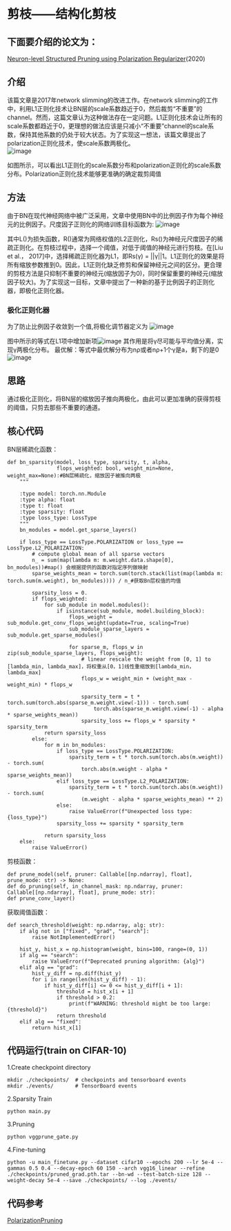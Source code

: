 # 剪枝——结构化剪枝
## 下面要介绍的论文为：
[Neuron-level Structured Pruning using Polarization Regularizer](https://www.researchgate.net/profile/Tao-Zhuang-4/publication/344781579_Neuron-level_Structured_Pruning_using_Polarization_Regularizer/links/5f9bf48c299bf1b53e514c0c/Neuron-level-Structured-Pruning-using-Polarization-Regularizer.pdf)(2020)  
## 介绍
该篇文章是2017年network slimming的改进工作。在network slimming的工作中，利用L1正则化技术让BN层的scale系数趋近于0，然后裁剪“不重要”的channel。然而，这篇文章认为这种做法存在一定问题。L1正则化技术会让所有的scale系数都趋近于0，更理想的做法应该是只减小“不重要”channel的scale系数，保持其他系数的仍处于较大状态。为了实现这一想法，该篇文章提出了polarization正则化技术，使scale系数两极化。  
![image](https://user-images.githubusercontent.com/80331072/116501567-af7a4300-a8e3-11eb-80d6-0e95041e9d7c.png)

如图所示，可以看出L1正则化的scale系数分布和polarization正则化的scale系数分布。Polarization正则化技术能够更准确的确定裁剪阈值  
## 方法
由于BN在现代神经网络中被广泛采用，文章中使用BN中的比例因子作为每个神经元的比例因子。尺度因子正则化的网络训练目标函数为:
![image](https://user-images.githubusercontent.com/80331072/116501782-4c3ce080-a8e4-11eb-9c92-7f3d4f47858b.png)

其中L()为损失函数，R()通常为网络权值的L2正则化，Rs()为神经元尺度因子的稀疏正则化。在剪枝过程中，选择一个阈值，对低于阈值的神经元进行剪枝。在[Liu et al.， 2017]中，选择稀疏正则化器为L1，即Rs(γ) = ||γ||1。L1正则化的效果是将所有缩放参数推到0。因此，L1正则化缺乏修剪和保留神经元之间的区分。更合理的剪枝方法是只抑制不重要的神经元(缩放因子为0)，同时保留重要的神经元(缩放因子较大)。为了实现这一目标，文章中提出了一种新的基于比例因子的正则化器，即极化正则化器。

### 极化正则化器
为了防止比例因子收敛到一个值,将极化调节器定义为
![image](https://user-images.githubusercontent.com/80331072/116520774-bd40c000-a905-11eb-9c8b-be37f13acc8a.png)

图中所示的等式在L1项中增加新项![image](https://user-images.githubusercontent.com/80331072/116519119-a9945a00-a903-11eb-8e8f-3b8808ba70fb.png)
其作用是将γ尽可能与平均值分离，实现γ两极化分布。
最优解：等式中最优解分布为nρ或者nρ+1个γ是a，剩下的是0
![image](https://user-images.githubusercontent.com/80331072/116521258-553ea980-a906-11eb-829a-1726a66485c3.png)

## 思路
通过极化正则化，将BN层的缩放因子推向两极化，由此可以更加准确的获得剪枝的阈值，只剪去那些不重要的通道。

## 核心代码
BN层稀疏化函数：
```
def bn_sparsity(model, loss_type, sparsity, t, alpha,
                flops_weighted: bool, weight_min=None, weight_max=None):#BN层稀疏化，缩放因子被推向两极
    """

    :type model: torch.nn.Module
    :type alpha: float
    :type t: float
    :type sparsity: float
    :type loss_type: LossType
    """
    bn_modules = model.get_sparse_layers()

    if loss_type == LossType.POLARIZATION or loss_type == LossType.L2_POLARIZATION:
        # compute global mean of all sparse vectors
        n_ = sum(map(lambda m: m.weight.data.shape[0], bn_modules))#map() 会根据提供的函数对指定序列做映射
        sparse_weights_mean = torch.sum(torch.stack(list(map(lambda m: torch.sum(m.weight), bn_modules)))) / n_#获取Bn层权值的均值

        sparsity_loss = 0.
        if flops_weighted:
            for sub_module in model.modules():
                if isinstance(sub_module, model.building_block):
                    flops_weight = sub_module.get_conv_flops_weight(update=True, scaling=True)
                    sub_module_sparse_layers = sub_module.get_sparse_modules()

                    for sparse_m, flops_w in zip(sub_module_sparse_layers, flops_weight):
                        # linear rescale the weight from [0, 1] to [lambda_min, lambda_max]，将权重从[0，1]线性重缩放到[lambda_min，lambda_max]
                        flops_w = weight_min + (weight_max - weight_min) * flops_w

                        sparsity_term = t * torch.sum(torch.abs(sparse_m.weight.view(-1))) - torch.sum(
                            torch.abs(sparse_m.weight.view(-1) - alpha * sparse_weights_mean))
                        sparsity_loss += flops_w * sparsity * sparsity_term
            return sparsity_loss
        else:
            for m in bn_modules:
                if loss_type == LossType.POLARIZATION:
                    sparsity_term = t * torch.sum(torch.abs(m.weight)) - torch.sum(
                        torch.abs(m.weight - alpha * sparse_weights_mean))
                elif loss_type == LossType.L2_POLARIZATION:
                    sparsity_term = t * torch.sum(torch.abs(m.weight)) - torch.sum(
                        (m.weight - alpha * sparse_weights_mean) ** 2)
                else:
                    raise ValueError(f"Unexpected loss type: {loss_type}")
                sparsity_loss += sparsity * sparsity_term

            return sparsity_loss
    else:
        raise ValueError()
```
剪枝函数：
```
def prune_model(self, pruner: Callable[[np.ndarray], float], prune_mode: str) -> None:
def do_pruning(self, in_channel_mask: np.ndarray, pruner: Callable[[np.ndarray], float], prune_mode: str):
def prune_conv_layer()
```
获取阈值函数：
```
def search_threshold(weight: np.ndarray, alg: str):
    if alg not in ["fixed", "grad", "search"]:
        raise NotImplementedError()

    hist_y, hist_x = np.histogram(weight, bins=100, range=(0, 1))
    if alg == "search":
        raise ValueError(f"Deprecated pruning algorithm: {alg}")
    elif alg == "grad":
        hist_y_diff = np.diff(hist_y)
        for i in range(len(hist_y_diff) - 1):
            if hist_y_diff[i] <= 0 <= hist_y_diff[i + 1]:
                threshold = hist_x[i + 1]
                if threshold > 0.2:
                    print(f"WARNING: threshold might be too large: {threshold}")
                return threshold
    elif alg == "fixed":
        return hist_x[1]
```
## 代码运行(train on CIFAR-10)
1.Create checkpoint directory
```
mkdir ./checkpoints/  # checkpoints and tensorboard events
mkdir ./events/       # TensorBoard events
```
2.Sparsity Train
```
python main.py
```
3.Pruning
```
python vggprune_gate.py
````
4.Fine-tuning
```
python -u main_finetune.py --dataset cifar10 --epochs 200 --lr 5e-4 --gammas 0.5 0.4 --decay-epoch 60 150 --arch vgg16_linear --refine ./checkpoints/pruned_grad.pth.tar --bn-wd --test-batch-size 128 --weight-decay 5e-4 --save ./checkpoints/ --log ./events/
```
## 代码参考
[PolarizationPruning](https://github.com/polarizationpruning/PolarizationPruning/tree/master/cifar)

